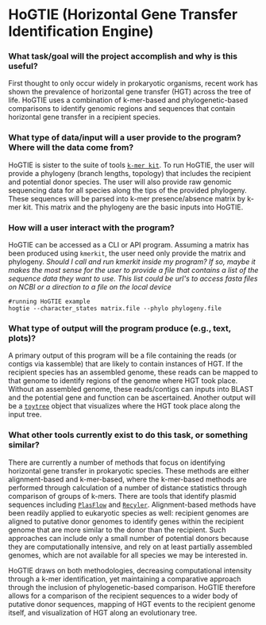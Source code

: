 # HoGTIE (Horizontal Gene Transfer Identification Engine)

### What task/goal will the project accomplish and why is this useful?
First thought to only occur widely in prokaryotic organisms, recent work has shown the prevalence of horizontal gene transfer (HGT) across the tree of life. HoGTIE uses a combination of k-mer-based and phylogenetic-based comparisons to identify genomic regions and sequences that contain horizontal gene transfer in a recipient species. 

  
### What type of data/input will a user provide to the program? Where will the data come from?
HoGTIE is sister to the suite of tools [`k-mer kit`](https://github.com/eaton-lab/kmerkit). To run HoGTIE, the user will provide a phylogeny (branch lengths, topology) that includes the recipient and potential donor species. The user will also provide raw genomic sequencing data for all species along the tips of the provided phylogeny. These sequences will be parsed into k-mer presence/absence matrix by k-mer kit. This matrix and the phylogeny are the basic inputs into HoGTIE.

### How will a user interact with the program?
HoGTIE can be accessed as a CLI or API program. Assuming a matrix has been produced using `kmerkit`, the user need only provide the matrix and phylogeny. *Should I call and run kmerkit inside my program? If so, maybe it makes the most sense for the user to provide a file that contains a list of the sequence data they want to use. This list could be url's to access fasta files on NCBI or a direction to a file on the local device*

```
#running HoGTIE example
hogtie --character_states matrix.file --phylo phylogeny.file
```
### What type of output will the program produce (e.g., text, plots)?
A primary output of this program will be a file containing the reads (or contigs via kassemble) that are likely to contain instances of HGT. If the recipient species has an assembled genome, these reads can be mapped to that genome to identify regions of the genome where HGT took place. Without an assembled genome, these reads/contigs can inputs into BLAST and the potential gene and function can be ascertained. Another output will be a [`toytree`](https://github.com/eaton-lab/toytree) object that visualizes where the HGT took place along the input tree.

### What other tools currently exist to do this task, or something similar?
There are currently a number of methods that focus on identifying horizontal gene transfer in prokaryotic species. These methods are either alignment-based and k-mer-based, where the k-mer-based methods are performed through calculation of a number of distance statistics through comparison of groups of k-mers. There are tools that identify plasmid sequences including [`PlasFlow`](https://github.com/smaegol/PlasFlow) and [`Recyler`](https://github.com/Shamir-Lab/Recycler). Alignment-based methods have been readily applied to eukaryotic species as well: recipient genomes are aligned to putative donor genomes to identify genes within the recipient genome that are more similar to the donor than the recipient. Such approaches can include only a small number of potential donors because they are computationally intensive, and rely on at least partially assembled genomes, which are not available for all species we may be interested in.

HoGTIE draws on both methodologies, decreasing computational intensity through a k-mer identification, yet maintaining a comparative approach through the inclusion of phylogenetic-based comparison. HoGTIE therefore allows for a comparison of the recipient sequences to a wider body of putative donor sequences, mapping of HGT events to the recipient genome itself, and visualization of HGT along an evolutionary tree. 